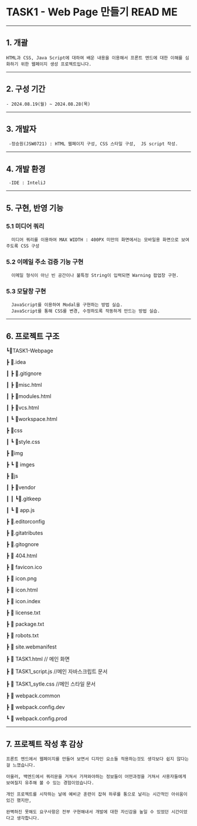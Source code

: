 # TASK1 - Web Page 만들기 READ ME

---

  ## 1. 개괄

    HTML과 CSS, Java Script에 대하여 배운 내용을 이용해서 프론트 엔드에 대한 이해를 심화하기 위한 웹페이지 생성 프로젝트입니다.

---

  ## 2. 구성 기간
  
    - 2024.08.19(월) ~ 2024.08.28(목)

---

  ## 3. 개발자
  
     -정승원(JSW0721) : HTML 웹페이지 구성, CSS 스타일 구성,  JS script 작성.

---

  ## 4. 개발 환경

     -IDE : InteliJ

---

  ## 5. 구현, 반영 기능

  ### 5.1 미디어 쿼리

      미디어 쿼리를 이용하여 MAX WIDTH : 400PX 미만의 화면에서는 모바일용 화면으로 보여주도록 CSS 구성



  ### 5.2 이메일 주소 검증 기능 구현

      이메일 형식이 아닌 빈 공간이나 불특정 String이 입력되면 Warning 팝업창 구현.


  ### 5.3 모달창 구현
      JavaScript를 이용하여 Modal을 구현하는 방법 실습.
      JavaScript를 통해 CSS를 변경, 수정하도록 작동하게 만드는 방법 실습. 

---

  ## 6. 프로젝트 구조

┗📂TASK1-Webpage

  ┣ 📂.idea
  
  ┃ ┣ 📜.gitignore
  
  ┃ ┣ 📜misc.html
  
  ┃ ┣ 📜modules.html
  
  ┃ ┣ 📜vcs.html
  
  ┃ ┗ 📜workspace.html
  
  ┣ 📂css
  
  ┃ ┗ 📜style.css
  
  ┣ 📂img
  
  ┣ ┗ 📜 imges
  
  ┣ 📂js
  
  ┃  ┣ 📂vendor
  
  ┃  ┃  ┗📜.gitkeep
  
  ┃  ┗ 📜 app.js
  
  ┣ 📜.editorconfig
  
  ┣ 📜.gitatributes
  
  ┣ 📜.gitognore
  
  ┣ 📜 404.html
  
  ┣ 📜 favicon.ico
  
  ┣ 📜 icon.png
  
  ┣ 📜 icon.html
  
  ┣ 📜 icon.index
  
  ┣ 📜 license.txt
  
  ┣ 📜 package.txt
  
  ┣ 📜 robots.txt
  
  ┣ 📜 site.webmanifest
  
  ┣ 📜 TASK1.html  // 메인 화면
  
  ┣ 📜 TASK1_script.js  //메인 자바스크립트 문서
  
  ┣ 📜 TASK1_sytle.css  //메인 스타일 문서
  
  ┣ 📜 webpack.common
  
  ┣ 📜 webpack.config.dev
  
  ┗ 📜 webpack.config.prod

  ---

  ## 7. 프로젝트 작성 후 감상

    프론트 엔드에서 웹페이지를 만들어 보면서 디자인 요소들 적용하는것도 생각보다 쉽지 않다는걸 느꼈습니다.

    아울러, 백엔드에서 쿼리문을 거쳐서 가져와야하는 정보들이 어떤과정을 거쳐서 사용자들에게 보여질지 유추해 볼 수 있는 경험이었습니다.

    개인 프로젝트를 시작하는 날에 예비군 훈련이 잡혀 하루를 통으로 날리는 시간적인 아쉬움이 있긴 했지만, 

    완벽하진 못해도 요구사항은 전부 구현해내서 개발에 대한 자신감을 높일 수 있었던 시간이었다고 생각합니다.

